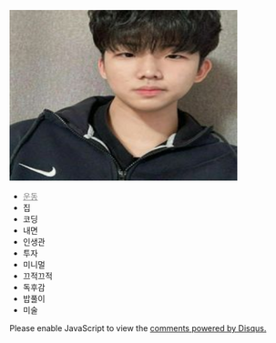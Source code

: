 

<html>
  <head>
    <title>성훈</title>
    <style>
       img { text-align: center; }
    </style>
  </head>
  
  
  <body>  
   <p> 
<img src = "244758371_1038428606927492_8003114273822075846_n.jpg"  style ="text-align:center" width ="400" height="300">
    </p>
    <p>
  <ul>
        <li> <a href ="pm.html" target = "_blank" style = "color:gray"> 운동 </a> </li>
        <li>집</li>
        <li>코딩</li>
        <li>내면</li>
        <li>인생관</li>
        <li>투자</li>
        <li>미니멀</li>
        <li>끄적끄적</li>
        <li>독후감</li>
        <li>밥풀이</li>
        <li>미술</li>
    </ul>
    </p>
  
  <p>
    <div id="disqus_thread"></div>
<script>
    /**
    *  RECOMMENDED CONFIGURATION VARIABLES: EDIT AND UNCOMMENT THE SECTION BELOW TO INSERT DYNAMIC VALUES FROM YOUR PLATFORM OR CMS.
    *  LEARN WHY DEFINING THESE VARIABLES IS IMPORTANT: https://disqus.com/admin/universalcode/#configuration-variables    */
    /*
    var disqus_config = function () {
    this.page.url = PAGE_URL;  // Replace PAGE_URL with your page's canonical URL variable
    this.page.identifier = PAGE_IDENTIFIER; // Replace PAGE_IDENTIFIER with your page's unique identifier variable
    };
    */
    (function() { // DON'T EDIT BELOW THIS LINE
    var d = document, s = d.createElement('script');
    s.src = 'https://sns2.disqus.com/embed.js';
    s.setAttribute('data-timestamp', +new Date());
    (d.head || d.body).appendChild(s);
    })();
</script>
<noscript>Please enable JavaScript to view the <a href="https://disqus.com/?ref_noscript">comments powered by Disqus.</a></noscript>
  </p>
  

 
 <p>
  <!-- Global site tag (gtag.js) - Google Analytics -->
<script async src="https://www.googletagmanager.com/gtag/js?id=G-CFM4T95GZT"></script>
<script>
  window.dataLayer = window.dataLayer || [];
  function gtag(){dataLayer.push(arguments);}
  gtag('js', new Date());

  gtag('config', 'G-CFM4T95GZT');
</script>
  </p>
  
  </body>
